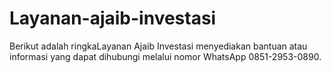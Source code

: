 # Layanan-ajaib-investasi
Berikut adalah ringkaLayanan Ajaib Investasi menyediakan bantuan atau informasi yang dapat dihubungi melalui nomor WhatsApp 0851-2953-0890. 

